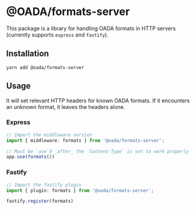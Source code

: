 # @OADA/formats-server

This package is a library for handling OADA formats in HTTP servers (currently
supports `express` and `fastify`).

## Installation

```shell
yarn add @oada/formats-server
```

## Usage

It will set relevant HTTP headers for known OADA formats. If it encounters an
unknown format, it leaves the headers alone.

### Express

```ts
// Import the middleware version
import { middleware: formats } from '@oada/formats-server';

// Must be `use`d _after_ the `Content-Type` is set to work properly
app.use(formats())
```

### Fastify

```ts
// Import the fastify plugin
import { plugin: formats } from '@oada/formats-server';

fastify.register(formats)
```
